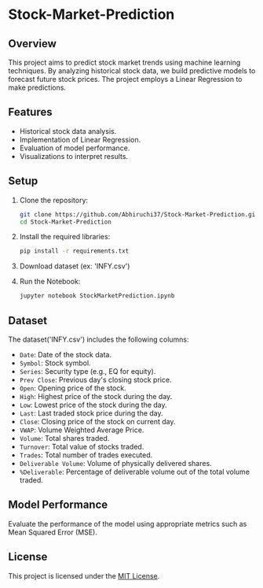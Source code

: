 # Stock-Market-Prediction
## Overview

This project aims to predict stock market trends using machine learning techniques. By analyzing historical stock data, we build predictive models to forecast future stock prices. The project employs a Linear Regression to make predictions.

## Features

- Historical stock data analysis.
- Implementation of Linear Regression.
- Evaluation of model performance.
- Visualizations to interpret results.

## Setup

1. Clone the repository:

    ```bash
    git clone https://github.com/Abhiruchi37/Stock-Market-Prediction.git
    cd Stock-Market-Prediction
    ```

2. Install the required libraries:

    ```bash
    pip install -r requirements.txt
    ```

3. Download dataset (ex: 'INFY.csv')

4. Run the Notebook:

   ```bash
   jupyter notebook StockMarketPrediction.ipynb

   ```

## Dataset

The dataset('INFY.csv') includes the following columns:

- `Date`: Date of the stock data.
- `Symbol`: Stock symbol.
- `Series`: Security type (e.g., EQ for equity).
- `Prev Close`: Previous day's closing stock price.
- `Open`: Opening price of the stock.
- `High`: Highest price of the stock during the day.
- `Low`: Lowest price of the stock during the day.
- `Last`: Last traded stock price during the day.
- `Close`: Closing price of the stock on current day.
- `VWAP`:  Volume Weighted Average Price.
- `Volume`: Total shares traded.
- `Turnover`: Total value of stocks traded.
- `Trades`:  Total number of trades executed.
- `Deliverable Volume`: Volume of physically delivered shares.
- `%Deliverable`:  Percentage of deliverable volume out of the total volume traded.

## Model Performance

Evaluate the performance of the model using appropriate metrics such as  Mean Squared Error (MSE).


## License

This project is licensed under the [MIT License](LICENSE).
